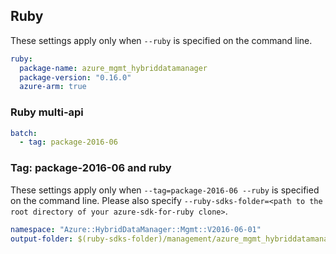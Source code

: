 ## Ruby

These settings apply only when `--ruby` is specified on the command line.

``` yaml $(ruby)
ruby:
  package-name: azure_mgmt_hybriddatamanager
  package-version: "0.16.0"
  azure-arm: true
```

### Ruby multi-api

``` yaml $(ruby) && $(multiapi)
batch:
  - tag: package-2016-06
```

### Tag: package-2016-06 and ruby

These settings apply only when `--tag=package-2016-06 --ruby` is specified on the command line.
Please also specify `--ruby-sdks-folder=<path to the root directory of your azure-sdk-for-ruby clone>`.

``` yaml $(tag) == 'package-2016-06' && $(ruby)
namespace: "Azure::HybridDataManager::Mgmt::V2016-06-01"
output-folder: $(ruby-sdks-folder)/management/azure_mgmt_hybriddatamanager/lib
```